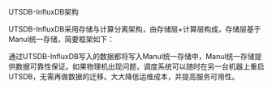 UTSDB-InfluxDB架构

UTSDB-InfluxDB采用存储与计算分离架构，由存储层+计算层构成，存储层基于Manul统一存储，简要框架如下：


通过UTSDB-InfluxDB写入的数据都将写入Manul统一存储中，Manul统一存储提供数据可靠性保证。如果物理机出现问题，调度系统可以随时在另一台机器上重启UTSDB，无需再做数据的迁移。大大降低运维成本，并提高服务可用性。
